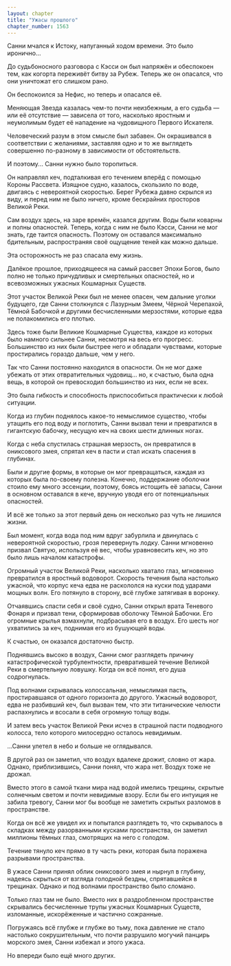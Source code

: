 ```yaml
---
layout: chapter
title: "Ужасы прошлого"
chapter_number: 1563
---
```




Санни мчался к Истоку, напуганный ходом времени. Это было иронично...

До судьбоносного разговора с Кэсси он был напряжён и обеспокоен тем, как когорта переживёт битву за Рубеж. Теперь же он опасался, что они уничтожат его слишком рано.

Он беспокоился за Нефис, но теперь и опасался её.

Меняющая Звезда казалась чем-то почти неизбежным, а его судьба — или её отсутствие — зависела от того, насколько яростным и неумолимым будет её нападение на чудовищного Первого Искателя.

Человеческий разум в этом смысле был забавен. Он окрашивался в соответствии с желаниями, заставляя одно и то же выглядеть совершенно по-разному в зависимости от обстоятельств.

И поэтому... Санни нужно было торопиться.

Он направлял кеч, подталкивая его течением вперёд с помощью Короны Рассвета. Изящное судно, казалось, скользило по воде, двигаясь с невероятной скоростью. Берег Рубежа давно скрылся из виду, и перед ним не было ничего, кроме бескрайних просторов Великой Реки.

Сам воздух здесь, на заре времён, казался другим. Воды были коварны и полны опасностей. Теперь, когда с ним не было Кэсси, Санни не мог знать, где таится опасность. Поэтому он оставался максимально бдительным, распространяя своё ощущение теней как можно дальше.

Эта осторожность не раз спасала ему жизнь.

Далёкое прошлое, приходящееся на самый рассвет Эпохи Богов, было полно не только причудливых и смертельных опасностей, но и всевозможных ужасных Кошмарных Существ.

Этот участок Великой Реки был не менее опасен, чем дальние уголки будущего, где Санни столкнулся с Лазурным Змеем, Чёрной Черепахой, Тёмной Бабочкой и другими бесчисленными мерзостями, которые едва не полакомились его плотью.

Здесь тоже были Великие Кошмарные Существа, каждое из которых было намного сильнее Санни, несмотря на весь его прогресс. Большинство из них были быстрее него и обладали чувствами, которые простирались гораздо дальше, чем у него.

Так что Санни постоянно находился в опасности. Он не мог даже убежать от этих отвратительных чудовищ... но, к счастью, была одна вещь, в которой он превосходил большинство из них, если не всех.

Это была гибкость и способность приспособиться практически к любой ситуации.

Когда из глубин поднялось какое-то немыслимое существо, чтобы утащить его под воду и поглотить, Санни вызвал тени и превратился в гигантскую бабочку, несущую кеч на своих шести длинных ногах.

Когда с неба спустилась страшная мерзость, он превратился в ониксового змея, спрятал кеч в пасти и стал искать спасения в глубинах.

Были и другие формы, в которые он мог превращаться, каждая из которых была по-своему полезна. Конечно, поддержание оболочки стоило ему много эссенции, поэтому, боясь истощить её запасы, Санни в основном оставался в кече, вручную уводя его от потенциальных опасностей.

И всё же только за этот первый день он несколько раз чуть не лишился жизни.

Был момент, когда вода под ним вдруг забурлила и двинулась с невероятной скоростью, грозя перевернуть лодку. Санни мгновенно призвал Святую, используя её вес, чтобы уравновесить кеч, но это было лишь началом катастрофы.

Огромный участок Великой Реки, насколько хватало глаз, мгновенно превратился в яростный водоворот. Скорость течения была настолько ужасной, что корпус кеча едва не раскололся на куски под ударами мощных волн. Его потянуло в сторону, всё глубже затягивая в воронку.

Отчаявшись спасти себя и своё судно, Санни открыл врата Теневого Фонаря и призвал тени, сформировав оболочку Тёмной Бабочки. Его огромные крылья взмахнули, подбрасывая его в воздух. Его шесть ног ухватились за кеч, поднимая его из бушующей воды.

К счастью, он оказался достаточно быстр.

Поднявшись высоко в воздух, Санни смог разглядеть причину катастрофической турбулентности, превратившей течение Великой Реки в смертельную ловушку. Когда он всё понял, его душа содрогнулась.

Под волнами скрывалась колоссальная, немыслимая пасть, простиравшаяся от одного горизонта до другого. Ужасный водоворот, едва не разбивший кеч, был вызван тем, что эти титанические челюсти распахнулись и всосали в себя огромную толщу воды.

И затем весь участок Великой Реки исчез в страшной пасти подводного колосса, тело которого милосердно осталось невидимым.

...Санни улетел в небо и больше не оглядывался.

В другой раз он заметил, что воздух вдалеке дрожит, словно от жара. Однако, приблизившись, Санни понял, что жара нет. Воздух тоже не дрожал.

Вместо этого в самой ткани мира над водой имелись трещины, скрытые солнечным светом и почти невидимые взору. Если бы его интуиция не забила тревогу, Санни мог бы вообще не заметить скрытых разломов в пространстве.

Когда он всё же увидел их и попытался разглядеть то, что скрывалось в складках между разорванными кусками пространства, он заметил миллионы тёмных глаз, смотрящих на него с голодом.

Течение тянуло кеч прямо в ту часть реки, которая была поражена разрывами пространства.

В ужасе Санни принял облик ониксового змея и нырнул в глубину, надеясь скрыться от взгляда голодной бездны, спрятавшейся в трещинах. Однако и под волнами пространство было сломано.

Только глаз там не было. Вместо них в раздробленном пространстве скрывались бесчисленные трупы ужасных Кошмарных Существ, изломанные, искорёженные и частично сожранные.

Погружаясь всё глубже и глубже во тьму, пока давление не стало настолько сокрушительным, что почти разрушило могучий панцирь морского змея, Санни избежал и этого ужаса.

Но впереди было ещё много других.

